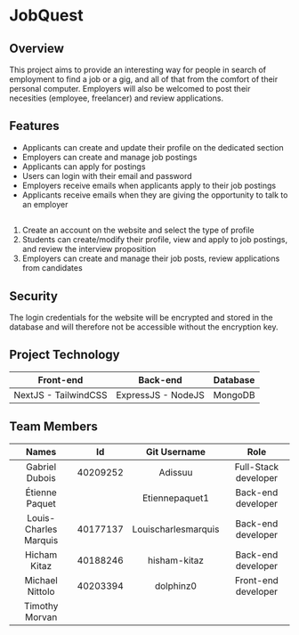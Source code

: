 # JobQuest
## Overview
This project aims to provide an interesting way for people in search of employment to find a job or a gig, and all of that from the comfort of their personal computer. Employers will also be welcomed to post their necesities (employee, freelancer) and review applications.

## Features
- Applicants can create and update their profile on the dedicated section
- Employers can create and manage job postings
- Applicants can apply for postings
- Users can login with their email and password
- Employers receive emails when applicants apply to their job postings
- Applicants receive emails when they are giving the opportunity to talk to an employer

## 
1. Create an account on the website and select the type of profile
2. Students can create/modify their profile, view and apply to job postings, and review the interview proposition
3. Employers can create and manage their job posts, review applications from candidates

## Security
The login credentials for the website will be encrypted and stored in the database and will therefore not be accessible without the encryption key.

## Project Technology
| Front-end | Back-end | Database |
| :-: | :-: | :-: |
|NextJS - TailwindCSS|ExpressJS - NodeJS|MongoDB|

## Team Members
| Names | Id | Git Username | Role |
| :-: | :-: | :-: | :-: |
|Gabriel Dubois|40209252|Adissuu|Full-Stack developer|
|Étienne Paquet||Etiennepaquet1|Back-end developer|
|Louis-Charles Marquis|40177137|Louischarlesmarquis|Back-end developer|
|Hicham Kitaz|40188246|hisham-kitaz|Back-end developer|
|Michael Nittolo|40203394|dolphinz0|Front-end developer|
|Timothy Morvan||||
